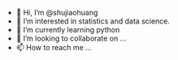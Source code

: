 - 👋 Hi, I’m @shujiaohuang
- 👀 I’m interested in statistics and data science.
- 🌱 I’m currently learning python
- 💞️ I’m looking to collaborate on ...
- 📫 How to reach me ...

<!---
shujiaohuang/shujiaohuang is a ✨ special ✨ repository because its `README.md` (this file) appears on your GitHub profile.
You can click the Preview link to take a look at your changes.
--->
